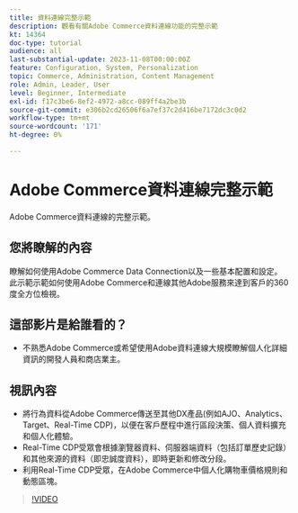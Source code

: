 ```yaml
---
title: 資料連線完整示範
description: 觀看有關Adobe Commerce資料連線功能的完整示範
kt: 14364
doc-type: tutorial
audience: all
last-substantial-update: 2023-11-08T00:00:00Z
feature: Configuration, System, Personalization
topic: Commerce, Administration, Content Management
role: Admin, Leader, User
level: Beginner, Intermediate
exl-id: f17c3be6-8ef2-4972-a8cc-089ff4a2be3b
source-git-commit: e306b2cd26506f6a7ef37c2d416be7172dc3c0d2
workflow-type: tm+mt
source-wordcount: '171'
ht-degree: 0%

---
```


# Adobe Commerce資料連線完整示範

Adobe Commerce資料連線的完整示範。

## 您將瞭解的內容

瞭解如何使用Adobe Commerce Data Connection以及一些基本配置和設定。 此示範示範如何使用Adobe Commerce和連線其他Adobe服務來達到客戶的360度全方位檢視。

## 這部影片是給誰看的？

* 不熟悉Adobe Commerce或希望使用Adobe資料連線大規模瞭解個人化詳細資訊的開發人員和商店業主。

## 視訊內容

* 將行為資料從Adobe Commerce傳送至其他DX產品(例如AJO、Analytics、Target、Real-Time CDP)，以便在客戶歷程中進行區段決策、個人資料擴充和個人化體驗。
* Real-Time CDP受眾會根據瀏覽器資料、伺服器端資料（包括訂單歷史記錄）和其他來源的資料（即忠誠度資料），即時更新和修改分段。
* 利用Real-Time CDP受眾，在Adobe Commerce中個人化購物車價格規則和動態區塊。

>[!VIDEO](https://video.tv.adobe.com/v/3425591?learn=on)
